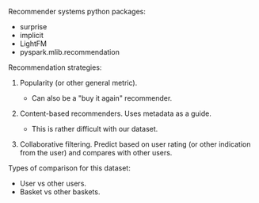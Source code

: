 

Recommender systems python packages:

* surprise
* implicit
* LightFM
* pyspark.mlib.recommendation




Recommendation strategies:

1. Popularity (or other general metric). 
   * Can also be a "buy it again" recommender.

2. Content-based recommenders. Uses metadata as a guide.
   * This is rather difficult with our dataset.

3. Collaborative filtering.
   Predict based on user rating (or other indication from the user)
   and compares with other users.





Types of comparison for this dataset:

* User vs other users.
* Basket vs other baskets.

